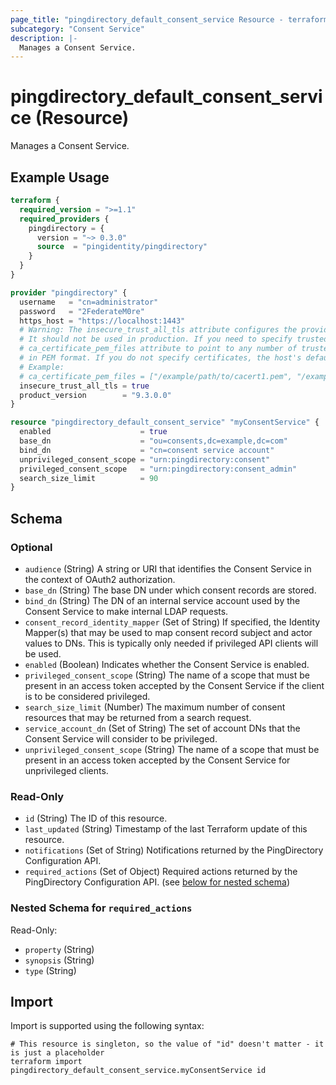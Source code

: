 ```yaml
---
page_title: "pingdirectory_default_consent_service Resource - terraform-provider-pingdirectory"
subcategory: "Consent Service"
description: |-
  Manages a Consent Service.
---
```


# pingdirectory_default_consent_service (Resource)

Manages a Consent Service.

## Example Usage

```terraform
terraform {
  required_version = ">=1.1"
  required_providers {
    pingdirectory = {
      version = "~> 0.3.0"
      source  = "pingidentity/pingdirectory"
    }
  }
}

provider "pingdirectory" {
  username   = "cn=administrator"
  password   = "2FederateM0re"
  https_host = "https://localhost:1443"
  # Warning: The insecure_trust_all_tls attribute configures the provider to trust any certificate presented by the PingDirectory server.
  # It should not be used in production. If you need to specify trusted CA certificates, use the
  # ca_certificate_pem_files attribute to point to any number of trusted CA certificate files
  # in PEM format. If you do not specify certificates, the host's default root CA set will be used.
  # Example:
  # ca_certificate_pem_files = ["/example/path/to/cacert1.pem", "/example/path/to/cacert2.pem"]
  insecure_trust_all_tls = true
  product_version        = "9.3.0.0"
}

resource "pingdirectory_default_consent_service" "myConsentService" {
  enabled                    = true
  base_dn                    = "ou=consents,dc=example,dc=com"
  bind_dn                    = "cn=consent service account"
  unprivileged_consent_scope = "urn:pingdirectory:consent"
  privileged_consent_scope   = "urn:pingdirectory:consent_admin"
  search_size_limit          = 90
}
```

<!-- schema generated by tfplugindocs -->
## Schema

### Optional

- `audience` (String) A string or URI that identifies the Consent Service in the context of OAuth2 authorization.
- `base_dn` (String) The base DN under which consent records are stored.
- `bind_dn` (String) The DN of an internal service account used by the Consent Service to make internal LDAP requests.
- `consent_record_identity_mapper` (Set of String) If specified, the Identity Mapper(s) that may be used to map consent record subject and actor values to DNs. This is typically only needed if privileged API clients will be used.
- `enabled` (Boolean) Indicates whether the Consent Service is enabled.
- `privileged_consent_scope` (String) The name of a scope that must be present in an access token accepted by the Consent Service if the client is to be considered privileged.
- `search_size_limit` (Number) The maximum number of consent resources that may be returned from a search request.
- `service_account_dn` (Set of String) The set of account DNs that the Consent Service will consider to be privileged.
- `unprivileged_consent_scope` (String) The name of a scope that must be present in an access token accepted by the Consent Service for unprivileged clients.

### Read-Only

- `id` (String) The ID of this resource.
- `last_updated` (String) Timestamp of the last Terraform update of this resource.
- `notifications` (Set of String) Notifications returned by the PingDirectory Configuration API.
- `required_actions` (Set of Object) Required actions returned by the PingDirectory Configuration API. (see [below for nested schema](#nestedatt--required_actions))

<a id="nestedatt--required_actions"></a>
### Nested Schema for `required_actions`

Read-Only:

- `property` (String)
- `synopsis` (String)
- `type` (String)

## Import

Import is supported using the following syntax:

```shell
# This resource is singleton, so the value of "id" doesn't matter - it is just a placeholder
terraform import pingdirectory_default_consent_service.myConsentService id
```

